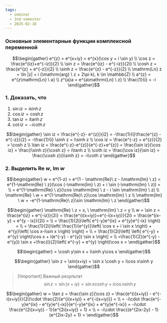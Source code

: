 ```yaml
---
tags:
  - seminar
  - 2nd-semester
  - 2025-02-18
---
```


### Основные элементарные функции комплексной переменной



$$\begin{gather}
e^{z} = e^{x+iy} = e^{x}(\cos y + i \sin y) \\
\cos z = \frac{e^{iz}+e^{-iz}}{2} \\
\sin z = \frac{e^{iz} - e^{-iz}}{2i} \\
\cosh z = \frac{e^{z} + e^{-z}}{2} \\
\sinh z = \frac{e^{z} - e^{-z}}{2} \\
\mathrm{Ln} z  = \ln |z| + i (\mathrm{arg} \ z + 2\pi k), k \in \mathbb{Z} \\
a^{z} = e^{z\mathrm{Ln} \ a} \\
z^{a}a = e^{a\mathrm{Ln} \ z} \\
\frac{1}{i} = -i
\end{gather}$$

### 1. Доказать, что 

1. $\sin iz = i\sinh z$
2. $\cos iz = \cosh z$
3. $\tan iz = i\tanh z$
4. $\cot iz = -i\coth z$

$$\begin{gather}
\sin iz = \frac{e^{-z}- e^{z}}{i2} = -\frac{1}{i}\frac{e^{z} - e^{-z}}{2} = -\frac{1}{i} \sinh z = i\sinh z \\
\cos iz = \frac{e^{-z} + e^{z}}{2} = \cosh z \\
\tan iz = \frac{e^{-z}-e^{z}}{e^{-z}+e^{z}} = \frac{\sin iz}{\cos iz} = \frac{i\sinh z}{\cosh z} = i\tanh z \\
\coth iz = \frac{\cos iz}{\sin iz} = \frac{\cosh z}{i\sinh z} = -i\coth z
\end{gather}$$

### 2. Выделить $\mathrm{Re} \ w, \ \mathrm{Im} \ w$

$$\begin{gather}
w = e^{1-z} = e^{1 - \mathrm{Re}\ z - i\mathrm{Im} \ z} = e^{1-\mathrm{Re} \ z}(\cos (-\mathrm{Im} \ z) + i \sin (-\mathrm{Im} \ z)) = \\
= e^{1-\mathrm{Re} \ z}(\cos \mathrm{Im} \ z - i \sin \mathrm{Im} \ z) \\
\mathrm{Re} \ w = e^{1-\mathrm{Re}\ z}\cos \mathrm{Im} \ z \\
\mathrm{Im} \ w = -e^{1-\mathrm{Re}\ z}\sin \mathrm{Im} \ z
\end{gather}$$

$$\begin{gather}
\mathrm{Re} \ z = x, \ \mathrm{Im} \ z = y \\
w = \sin z = \frac{e^{iz} + e^{-iz}}{2i} = \frac{e^{i(x+iy)}+e^{-i(x+iy)}}{2i} = \frac{e^{ix-y} + e^{y - ix}}{2i} = \\
= \frac{1}{2i}\left( e^{-y}e^{ix} + e^{y}e^{-ix} \right) = \\
= \frac{1}{2i}\left( \frac{1}{e^{y}}\left( \cos x + i \sin x \right) + e^{y}\left( \cos x-i\sin x \right) \right) = \\
= \frac{1}{2i}\left[ \left( e^{-y} + e^{y} \right)\cos x + i(e^{-y} - e^{y}) \sin x \right] = \\
=\frac{1}{2}(e^{-y} - e^{y}) \sin x +\frac{i}{2}\left( e^{-y} + e^{y} \right)\cos x =
\end{gather}$$

$$\begin{gather}
= \cosh y\sin x + i\sinh y\cos x
\end{gather}$$

$$\begin{gather}
\sin z = \sin(x+iy) = \sin x \cosh y + i\cos x\sinh y
\end{gather}$$

> [!important] Важный результат
> $$\sin z = \sin(x+iy) = \sin x \cosh y + i\cos x\sinh y$$

$$\begin{gather}
w = \tan z = \frac{\sin z}{\cos z} = \frac{e^{i(x+iy)} - e^{-i(x+iy)}}{2i}\cdot \frac{2}{e^{i(x+iy)} + e^{-i(x+iy)}} = \\
= -i\cdot \frac{e^{-y}e^{ix} - e^{y}e^{-ix}}{e^{-y}e^{ix} + e^{y}e^{-ix}} = -i\cdot \frac{e^{2i(x+iy)} - 1}{e^{2i(x+iy)} + 1} = \\
= -i\cdot \frac{(e^{2ix-2y} - 1}{e^{2ix-2y} + 1} = 
\end{gather}$$
